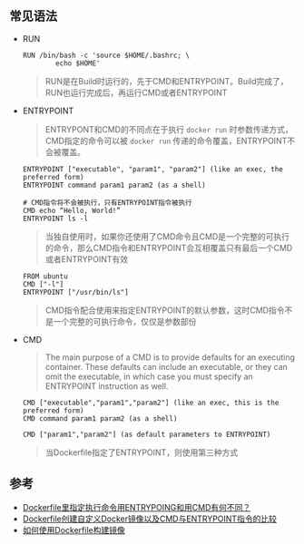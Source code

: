 ## 常见语法
* RUN
  ```
  RUN /bin/bash -c 'source $HOME/.bashrc; \ 
          echo $HOME'
  ```
  >RUN是在Build时运行的，先于CMD和ENTRYPOINT。Build完成了，RUN也运行完成后，再运行CMD或者ENTRYPOINT
* ENTRYPOINT
  >ENTRYPONT和CMD的不同点在于执行 `docker run` 时参数传递方式，CMD指定的命令可以被 `docker run` 传递的命令覆盖，ENTRYPOINT不会被覆盖。
  ```
  ENTRYPOINT ["executable", "param1", "param2"] (like an exec, the preferred form)
  ENTRYPOINT command param1 param2 (as a shell)
  ```
  ```
  # CMD指令将不会被执行，只有ENTRYPOINT指令被执行
  CMD echo “Hello, World!”
  ENTRYPOINT ls -l
  ```
  >当独自使用时，如果你还使用了CMD命令且CMD是一个完整的可执行的命令，那么CMD指令和ENTRYPOINT会互相覆盖只有最后一个CMD或者ENTRYPOINT有效
  ```
  FROM ubuntu
  CMD ["-l"]
  ENTRYPOINT ["/usr/bin/ls"]
  ```
  >CMD指令配合使用来指定ENTRYPOINT的默认参数，这时CMD指令不是一个完整的可执行命令，仅仅是参数部份
* CMD
  >The main purpose of a CMD is to provide defaults for an executing container. These defaults can include an executable, or they can omit the executable, in which case you must specify an ENTRYPOINT instruction as well.
  ```
  CMD ["executable","param1","param2"] (like an exec, this is the preferred form)
  CMD command param1 param2 (as a shell)
  ```
  ```
  CMD ["param1","param2"] (as default parameters to ENTRYPOINT)
  ```
  >当Dockerfile指定了ENTRYPOINT，则使用第三种方式

## 参考
* [Dockerfile里指定执行命令用ENTRYPOING和用CMD有何不同？](https://segmentfault.com/q/1010000000417103)
* [Dockerfile创建自定义Docker镜像以及CMD与ENTRYPOINT指令的比较](http://www.cnblogs.com/lienhua34/p/5170335.html)
* [如何使用Dockerfile构建镜像](https://blog.csdn.net/we_shell/article/details/38445979)